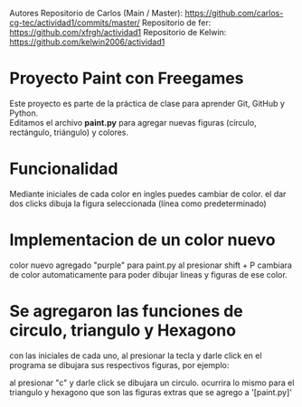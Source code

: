 


Autores
Repositorio de Carlos (Main / Master): https://github.com/carlos-cg-tec/actividad1/commits/master/
Repositorio de fer: https://github.com/xfrgh/actividad1
Repositorio de Kelwin: https://github.com/kelwin2006/actividad1

# Proyecto Paint con Freegames

Este proyecto es parte de la práctica de clase para aprender Git, GitHub y Python.  
Editamos el archivo **paint.py** para agregar nuevas figuras (círculo, rectángulo, triángulo) y colores.



# Funcionalidad

Mediante iniciales de cada color en ingles puedes cambiar de color. el dar dos clicks dibuja la figura seleccionada (línea como predeterminado)

# Implementacion de un color nuevo
	
color nuevo agregado "purple" para paint.py al presionar shift + P cambiara de color automaticamente para poder dibujar lineas y figuras de ese color.


# Se agregaron las funciones de circulo, triangulo y Hexagono
	
con las iniciales de cada uno, al presionar la tecla y darle click en el programa se dibujara sus respectivos figuras, por ejemplo:

al presionar "c" y darle click se dibujara un circulo. ocurrira lo mismo para el triangulo y hexagono que son las figuras extras que se agrego a '[paint.py]' 


